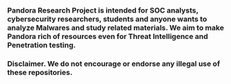 ### Pandora Research Project is intended for SOC analysts, cybersecurity researchers, students and anyone wants to analyze Malwares and study related materials. We aim to make Pandora rich of resources even for Threat Intelligence and Penetration testing. 
###
### Disclaimer. We do not encourage or endorse any illegal use of these repositories.
<!--
**Pandora-research/Pandora-research** is a ✨ _special_ ✨ repository because its `README.md` (this file) appears on your GitHub profile.

Here are some ideas to get you started:

- 🔭 I’m currently working on ...
- 🌱 I’m currently learning ...
- 👯 I’m looking to collaborate on ...
- 🤔 I’m looking for help with ...
- 💬 Ask me about ...
- 📫 How to reach me: ...
- 😄 Pronouns: ...
- ⚡ Fun fact: ...
-->
